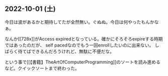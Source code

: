 ## 2022-10-01 (土)

今日は波があるかと期待してたが全然無い。ぐぬぬ。今日は何やったもんかなぁ。

なんか[[728x]]がAccess expiredとなっている。確かにそろそろexpireする時期ではあったのだが、
self pacedなのでもう一回enrollしたいのに出来ない。
しばらく待てばできるんだろうけれど、無駄に不便だな。

という事で[[【書籍】TheArtOfComputerProgramming]]のソートを読み進めるなど。クイックソートまで終わった。